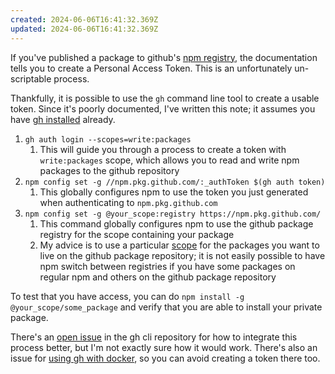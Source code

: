 ```yaml
---
created: 2024-06-06T16:41:32.369Z
updated: 2024-06-06T16:41:32.369Z
---
```

If you've published a package to github's [npm registry](https://docs.github.com/en/packages/working-with-a-github-packages-registry/working-with-the-npm-registry), the documentation tells you to create a Personal Access Token. This is an unfortunately un-scriptable process.

Thankfully, it is possible to use the `gh` command line tool to create a usable token. Since it's poorly documented, I've written this note; it assumes you have [gh installed](https://github.com/cli/cli?tab=readme-ov-file#installation) already.

1. `gh auth login --scopes=write:packages`
	1. This will guide you through a process to create a token with `write:packages` scope, which allows you to read and write npm packages to the github repository
2. `npm config set -g //npm.pkg.github.com/:_authToken $(gh auth token)`
	1. This globally configures npm to use the token you just generated when authenticating to `npm.pkg.github.com`
3. `npm config set -g @your_scope:registry https://npm.pkg.github.com/` 
	1. This command globally configures npm to use the github package registry for the scope containing your package
	2. My advice is to use a particular [scope](https://docs.npmjs.com/cli/v9/using-npm/scope) for the packages you want to live on the github package repository; it is not easily possible to have npm switch between registries if you have some packages on regular npm and others on the github package repository

To test that you have access, you can do `npm install -g @your_scope/some_package` and verify that you are able to install your private package.

There's an [open issue](https://github.com/cli/cli/issues/6276) in the gh cli repository for how to integrate this process better, but I'm not exactly sure how it would work. There's also an issue for [using gh with docker](https://github.com/cli/cli/issues/5150#issuecomment-2028496369), so you can avoid creating a token there too.